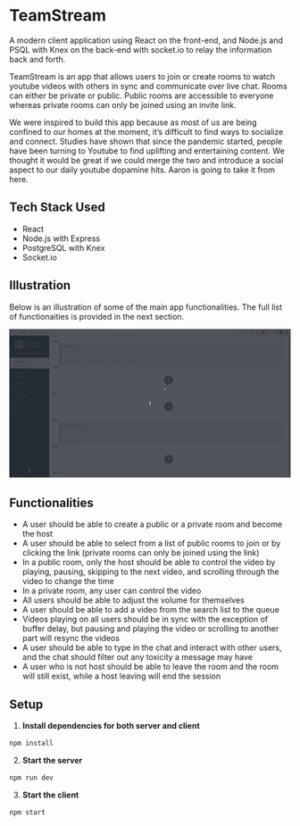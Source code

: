# TeamStream
A modern client application using React on the front-end, and Node.js and PSQL with Knex on the back-end with socket.io to relay the information back and forth. 

TeamStream is an app that allows users to join or create rooms to watch youtube videos with others in sync and communicate over live chat. Rooms can either be private or public. Public rooms are accessible to everyone whereas private rooms can only be joined using an invite link.

We were inspired to build this app because as most of us are being confined to our homes at the moment, it’s difficult to find ways to socialize and connect. Studies have shown that since the pandemic started, people have been turning to Youtube to find uplifting and entertaining content. We thought it would be great if we could merge the two and introduce a social aspect to our daily youtube dopamine hits. Aaron is going to take it from here.

## Tech Stack Used

- React
- Node.js with Express
- PostgreSQL with Knex
- Socket.io

## Illustration

Below is an illustration of some of the main app functionalities. The full list of functionaities is provided in the next section.

![GIF illustration of the main functionalities](https://github.com/bregmanh/scheduler/blob/master/docs/overview.gif?raw=true)

## Functionalities

- A user should be able to create a public or a private room and become the host
- A user should be able to select from a list of public rooms to join or by clicking the link (private rooms can only be joined using the link)
- In a public room, only the host should be able to control the video by playing, pausing, skipping to the next video, and scrolling through the video to change the time
- In a private room, any user can control the video
- All users should be able to adjust the volume for themselves
- A user should be able to add a video from the search list to the queue
- Videos playing on all users should be in sync with the exception of buffer delay, but pausing and playing the video or scrolling to another part will resync the videos
- A user should be able to type in the chat and interact with other users, and the chat should filter out any toxicity a message may have
- A user who is not host should be able to leave the room and the room will still exist, while a host leaving will end the session

## Setup


1. **Install dependencies for both server and client**
```sh
npm install
```
2. **Start the server**
```sh
npm run dev
```
3. **Start the client**
```sh
npm start
```
